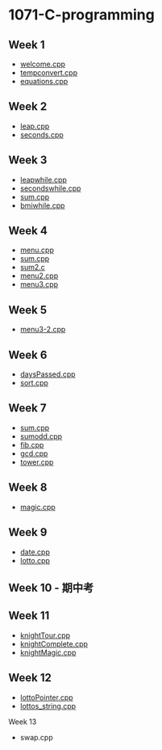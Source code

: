 # 1071-C-programming

## Week 1
* [welcome.cpp](https://github.com/vanessaaurell/1071-C-programming/blob/master/w01/welcome.cpp)
* [tempconvert.cpp](https://github.com/vanessaaurell/1071-C-programming/blob/master/w01/tempconvert.cpp)
* [equations.cpp](https://github.com/vanessaaurell/1071-C-programming/blob/master/w01/equations.cpp)

## Week 2
* [leap.cpp](https://github.com/vanessaaurell/1071-C-programming/blob/master/w02/leap.cpp)
* [seconds.cpp](https://github.com/vanessaaurell/1071-C-programming/blob/master/w02/seconds.cpp)

## Week 3
* [leapwhile.cpp](https://github.com/vanessaaurell/1071-C-programming/blob/master/w03/leapwhile.cpp)
* [secondswhile.cpp](https://github.com/vanessaaurell/1071-C-programming/blob/master/w03/secondswhile.cpp)
* [sum.cpp](https://github.com/vanessaaurell/1071-C-programming/blob/master/w03/sum.cpp)
* [bmiwhile.cpp](https://github.com/vanessaaurell/1071-C-programming/blob/master/w03/bmiwhile.cpp)

## Week 4
* [menu.cpp](https://github.com/vanessaaurell/1071-C-programming/blob/master/w04/menu.cpp)
* [sum.cpp](https://github.com/vanessaaurell/1071-C-programming/blob/master/w04/sum.cpp)
* [sum2.c](https://github.com/vanessaaurell/1071-C-programming/blob/master/w04/sum2.c)
* [menu2.cpp](https://github.com/vanessaaurell/1071-C-programming/blob/master/w04/menu2.cpp)
* [menu3.cpp](https://github.com/vanessaaurell/1071-C-programming/blob/master/w04/menu3.cpp)

## Week 5
* [menu3-2.cpp](https://github.com/vanessaaurell/1071-C-programming/blob/master/w05/menu3-2.cpp)

## Week 6
* [daysPassed.cpp](https://github.com/vanessaaurell/1071-C-programming/blob/master/w06/daysPassed.cpp)
* [sort.cpp](https://github.com/vanessaaurell/1071-C-programming/blob/master/w06/sort.cpp)

## Week 7
* [sum.cpp](https://github.com/vanessaaurell/1071-C-programming/blob/master/w07/sum.cpp)
* [sumodd.cpp](https://github.com/vanessaaurell/1071-C-programming/blob/master/w07/sumodd.cpp)
* [fib.cpp](https://github.com/vanessaaurell/1071-C-programming/blob/master/w07/fib.cpp)
* [gcd.cpp](https://github.com/vanessaaurell/1071-C-programming/blob/master/w07/gcd.cpp)
* [tower.cpp](https://github.com/vanessaaurell/1071-C-programming/blob/master/w07/tower.cpp)

## Week 8
* [magic.cpp](https://github.com/vanessaaurell/1071-C-programming/blob/master/w08/magic.cpp)

## Week 9
* [date.cpp](https://github.com/vanessaaurell/1071-C-programming/blob/master/w09/date.cpp)
* [lotto.cpp](https://github.com/vanessaaurell/1071-C-programming/blob/master/w09/lotto.cpp)

## Week 10 - 期中考

## Week 11
* [knightTour.cpp](https://github.com/vanessaaurell/1071-C-programming/blob/master/w11/knightTour.cpp)
* [knightComplete.cpp](https://github.com/vanessaaurell/1071-C-programming/blob/master/w11/knightComplete.cpp)
* [knightMagic.cpp](https://github.com/vanessaaurell/1071-C-programming/blob/master/w11/knightMagic.cpp)

## Week 12
* [lottoPointer.cpp](https://github.com/vanessaaurell/1071-C-programming/blob/master/w12/lottoPointer.cpp)
* [lottos_string.cpp](https://github.com/vanessaaurell/1071-C-programming/blob/master/w12/lottos_string.cpp)

Week 13
* swap.cpp
<!--stackedit_data:
eyJoaXN0b3J5IjpbMTg5NjAwMjI0NCwxNDY2MTMzNDAwLDQ2Mj
czNjkxNywtMTExMDIxNDI2MSwyMDI2OTYwODYsOTM4MzA4NTg1
LC0xNTU2NDcyMDksMjIzNjI2OTgxLC01ODA2MTU1MjAsLTIwNz
k2Mjg4MzgsLTc1MzA3NzEzN119
-->
